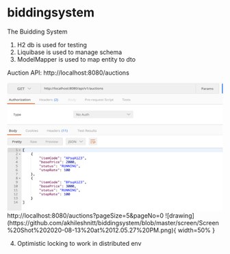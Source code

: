 # biddingsystem
The Buidding System

1. H2 db is used for testing
2. Liquibase is used to manage schema 
3. ModelMapper is used to map entity to dto

Auction API:
http://localhost:8080/auctions

<img src="https://github.com/akhileshnitt/biddingsystem/blob/master/screen/Screen%20Shot%202020-08-13%20at%2012.04.37%20PM.png" alt="drawing" width="1000" height="300"/>
http://localhost:8080/auctions?pageSize=5&pageNo=0
![drawing](https://github.com/akhileshnitt/biddingsystem/blob/master/screen/Screen%20Shot%202020-08-13%20at%2012.05.27%20PM.png){ width=50% }




4. Optimistic locking to work in distributed env

